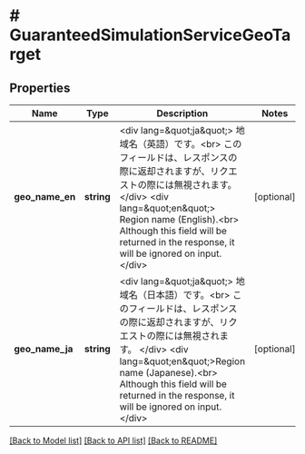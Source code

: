 # # GuaranteedSimulationServiceGeoTarget

## Properties

Name | Type | Description | Notes
------------ | ------------- | ------------- | -------------
**geo_name_en** | **string** | &lt;div lang&#x3D;\&quot;ja\&quot;&gt; 地域名（英語）です。&lt;br&gt; このフィールドは、レスポンスの際に返却されますが、リクエストの際には無視されます。 &lt;/div&gt; &lt;div lang&#x3D;\&quot;en\&quot;&gt; Region name (English).&lt;br&gt; Although this field will be returned in the response, it will be ignored on input. &lt;/div&gt; | [optional]
**geo_name_ja** | **string** | &lt;div lang&#x3D;\&quot;ja\&quot;&gt; 地域名（日本語）です。&lt;br&gt; このフィールドは、レスポンスの際に返却されますが、リクエストの際には無視されます。 &lt;/div&gt; &lt;div lang&#x3D;\&quot;en\&quot;&gt;Region name (Japanese).&lt;br&gt; Although this field will be returned in the response, it will be ignored on input. &lt;/div&gt; | [optional]

[[Back to Model list]](../../README.md#models) [[Back to API list]](../../README.md#endpoints) [[Back to README]](../../README.md)

